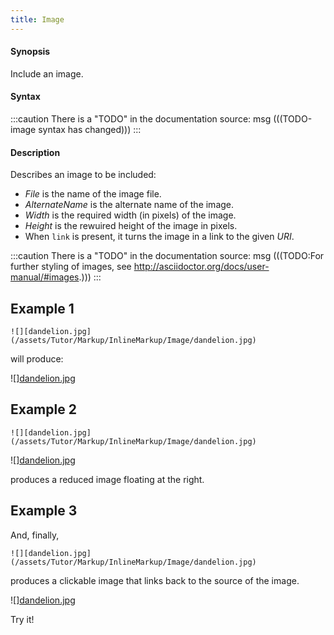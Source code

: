 ```yaml
---
title: Image
---
```


#### Synopsis

Include an image.

#### Syntax

:::caution
There is a "TODO" in the documentation source:
msg
(((TODO-image syntax has changed)))
:::

#### Description

Describes an image to be included:

* _File_ is the name of the image file.
* _AlternateName_ is the alternate name of the image.
* _Width_ is the required width (in pixels) of the image.
* _Height_ is the rewuired height of the image in pixels.
* When `link` is present, it turns the image in a link to the given _URI_.

:::caution
There is a "TODO" in the documentation source:
msg
(((TODO:For further styling of images, see http://asciidoctor.org/docs/user-manual/#images.)))
:::

##  Example 1 
```
![][dandelion.jpg](/assets/Tutor/Markup/InlineMarkup/Image/dandelion.jpg)
```
will produce:

![][dandelion.jpg](/assets/Tutor/Markup/InlineMarkup/Image/dandelion.jpg)

##  Example 2 
```
![][dandelion.jpg](/assets/Tutor/Markup/InlineMarkup/Image/dandelion.jpg)
```

![][dandelion.jpg](/assets/Tutor/Markup/InlineMarkup/Image/dandelion.jpg)

produces a reduced image floating at the right.

##  Example 3 

And, finally,
```
![][dandelion.jpg](/assets/Tutor/Markup/InlineMarkup/Image/dandelion.jpg)
```
produces a clickable image that links back to the source of the image.

![][dandelion.jpg](/assets/Tutor/Markup/InlineMarkup/Image/dandelion.jpg)

Try it!

